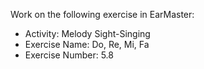 Work on the following exercise in EarMaster:
- Activity: Melody Sight-Singing
- Exercise Name: Do, Re, Mi, Fa
- Exercise Number: 5.8
